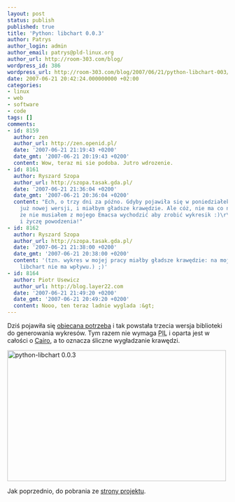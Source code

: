 ```yaml
---
layout: post
status: publish
published: true
title: 'Python: libchart 0.0.3'
author: Patrys
author_login: admin
author_email: patrys@pld-linux.org
author_url: http://room-303.com/blog/
wordpress_id: 386
wordpress_url: http://room-303.com/blog/2007/06/21/python-libchart-003/
date: 2007-06-21 20:42:24.000000000 +02:00
categories:
- linux
- web
- software
- code
tags: []
comments:
- id: 8159
  author: zen
  author_url: http://zen.openid.pl/
  date: '2007-06-21 21:19:43 +0200'
  date_gmt: '2007-06-21 20:19:43 +0200'
  content: Wow, teraz mi sie podoba. Jutro wdrozenie.
- id: 8161
  author: Ryszard Szopa
  author_url: http://szopa.tasak.gda.pl/
  date: '2007-06-21 21:36:04 +0200'
  date_gmt: '2007-06-21 20:36:04 +0200'
  content: "Ech, o trzy dni za późno. Gdyby pojawiła się w poniedziałek, mógłbym użyć
    już nowej wersji, i miałbym gładsze krawędzie. Ale cóż, nie ma co narzekać, grunt,
    że nie musiałem z mojego Emacsa wychodzić aby zrobić wykresik :)\r\n\r\nPozdrawiam
    i życzę powodzenia!"
- id: 8162
  author: Ryszard Szopa
  author_url: http://szopa.tasak.gda.pl/
  date: '2007-06-21 21:38:00 +0200'
  date_gmt: '2007-06-21 20:38:00 +0200'
  content: '(tzn. wykres w mojej pracy miałby gładsze krawędzie: na moje krawędzie
    libchart nie ma wpływu.) ;)'
- id: 8164
  author: Piotr Usewicz
  author_url: http://blog.layer22.com
  date: '2007-06-21 21:49:20 +0200'
  date_gmt: '2007-06-21 20:49:20 +0200'
  content: Nooo, ten teraz ladnie wyglada :&gt;
---
```

<p>Dziś pojawiła się <a href="http://room-303.com/blog/2007/06/06/python-libchart-ladne-wykresy/">obiecana potrzeba</a> i tak powstała trzecia wersja biblioteki do generowania wykresów. Tym razem nie wymaga <abbr title="Python Imaging Library">PIL</abbr> i oparta jest w całości o <a href="http://cairographics.org/pycairo/">Cairo</a>, a to oznacza śliczne wygładzanie krawędzi.</p>

<p class="strip"><a href="http://www.flickr.com/photos/patrys/582358092/" title="Photo Sharing"><img src="http://farm2.static.flickr.com/1065/582358092_f76204578f.jpg" alt="python-libchart 0.0.3" height="300" width="500" /></a></p>

<p>Jak poprzednio, do pobrania ze <a href="http://code.google.com/p/python-libchart/" title="libchart na Google Code">strony projektu</a>.</p>
